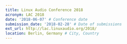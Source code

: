 ```yaml
---
title: Linux Audio Conference 2018
acronym: LAC 2018
date: '2018-06-07' # Conference date
submission_date: '2018-02-28' # Date of submissions
ext_url: http://lac.linuxaudio.org/2018/
location: Berlin, Germany # City, Country
---
```

